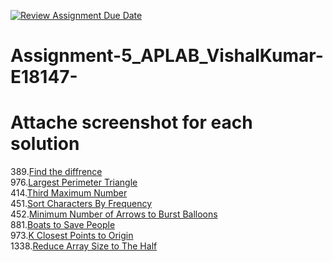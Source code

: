[![Review Assignment Due Date](https://classroom.github.com/assets/deadline-readme-button-22041afd0340ce965d47ae6ef1cefeee28c7c493a6346c4f15d667ab976d596c.svg)](https://classroom.github.com/a/oKe4u61G)
# Assignment-5_APLAB_VishalKumar-E18147-
# Attache screenshot for each solution
389.[Find the diffrence](https://leetcode.com/problems/find-the-difference/description/)<br>
976.[Largest Perimeter Triangle](https://leetcode.com/problems/largest-perimeter-triangle/description/)<br>
414.[Third Maximum Number](https://leetcode.com/problems/third-maximum-number/description/)<br>
451.[Sort Characters By Frequency](https://leetcode.com/problems/sort-characters-by-frequency/description/)<br>
452.[Minimum Number of Arrows to Burst Balloons](https://leetcode.com/problems/minimum-number-of-arrows-to-burst-balloons/)<br>
881.[Boats to Save People](https://leetcode.com/problems/boats-to-save-people/description/)<br>
973.[K Closest Points to Origin](https://leetcode.com/problems/k-closest-points-to-origin/description/)<br>
1338.[Reduce Array Size to The Half](https://leetcode.com/problems/reduce-array-size-to-the-half/description/)<br>

